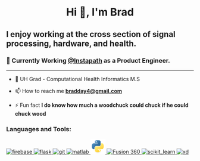 <h1 align="center">Hi 👋, I'm Brad</h1>
<h2 align="left"> I enjoy working at the cross section of signal processing, hardware, and health.</h2>
<h3 align="left">🏢 Currently Working <a href="https://www.instapathbio.com/">@Instapath</a>  as a Product Engineer.</h3>

---

- 🏫 UH Grad - Computational Health Informatics M.S

- 📫 How to reach me **bradday4@gmail.com**

- ⚡ Fun fact **I do know how much a woodchuck could chuck if he could chuck wood**

<h3 align="left">Languages and Tools:</h3>
<p align="left"> <a href="https://firebase.google.com/" target="_blank"> <img src="https://www.vectorlogo.zone/logos/firebase/firebase-icon.svg" alt="firebase" width="40" height="40"/> </a> <a href="https://flask.palletsprojects.com/" target="_blank"> <img src="https://www.vectorlogo.zone/logos/pocoo_flask/pocoo_flask-icon.svg" alt="flask" width="40" height="40"/> </a> <a href="https://git-scm.com/" target="_blank"> <img src="https://www.vectorlogo.zone/logos/git-scm/git-scm-icon.svg" alt="git" width="40" height="40"/> </a> <a href="https://www.mathworks.com/" target="_blank"> <img src="https://raw.githubusercontent.com/simple-icons/simple-icons/master/icons/mathworks.svg" alt="matlab" width="40" height="40"/> </a> <a href="https://www.python.org" target="_blank"> <img src="https://raw.githubusercontent.com/devicons/devicon/master/icons/python/python-original.svg" alt="python" width="40" height="40"/> </a> <a href="https://www.autodesk.com/products/fusion-360" target="_blank"> <img src="https://pluralsight.imgix.net/paths/path-icons/fusion360-5d76c87271.png" alt="Fusion 360" width="45" height="45"/> </a> <a href="https://scikit-learn.org/" target="_blank"> <img src="https://upload.wikimedia.org/wikipedia/commons/0/05/Scikit_learn_logo_small.svg" alt="scikit_learn" width="40" height="40"/> </a> <a href="https://www.adobe.com/products/xd.html" target="_blank"> <img src="https://cdn.worldvectorlogo.com/logos/adobe-xd.svg" alt="xd" width="40" height="40"/> </a> </p>
